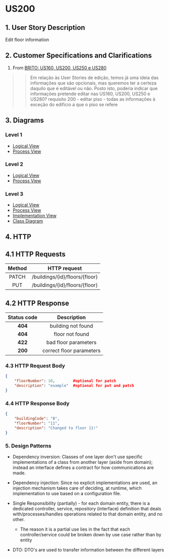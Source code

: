 # US200

## 1. User Story Description

Edit floor information

## 2. Customer Specifications and Clarifications

1. From [BRITO: US160, US200, US250 e US280](https://moodle.isep.ipp.pt/mod/forum/discuss.php?d=25168)

> > Em relação às User Stories de edição, temos já uma ideia das informações que são opcionais, mas queremos ter a certeza daquilo que é editável ou não. Posto isto, poderia indicar que informações pretende editar nas US160, US200, US250 e US280?
> requisito 200 - editar piso - todas as informações à exceção do edificio a que o piso se refere

## 3. Diagrams

### Level 1

- [Logical View](../general-purpose/level1/logical-view.svg)
- [Process View](./level1/process-view.svg)

### Level 2

- [Logical View](../general-purpose/level2/logical-view.svg)
- [Process View](./level2/process-view.svg)

### Level 3

- [Logical View](../general-purpose/level3/logical-view.svg)
- [Process View](./level3/process-view.svg)
- [Implementation View](../general-purpose/level3/implementation-view.svg)
- [Class Diagram](./level3/class-diagram.svg)

## 4. HTTP

## 4.1 HTTP Requests

|    Method    | HTTP request |
|:------------:|:------------:|
| PATCH |    /buildings/{id}/floors/{floor}|
| PUT |     /buildings/{id}/floors/{floor}|


## 4.2 HTTP Response
| Status code |   Description   |
|:-----------:|:---------------:|
|   **404**   | building not found |
|   **404**   | floor not found |
|   **422**   | bad floor parameters |
|   **200**   | correct floor parameters |


### 4.3 HTTP Request Body

```json
{
    "floorNumber": 10,        #optional for patch
    "description": "example"  #optional for put and patch
}
```

### 4.4 HTTP Response Body

```json
{
    "buildingCode": "B",
    "floorNumber": "11",
    "description": "Changed to floor 11!"
}
```

### 5. Design Patterns

- Dependency inversion: Classes of one layer don't use specific implementations of a class from another layer (aside from domain); instead an interface defines a contract for how communications are made.

- Dependency injection: Since no explicit implementations are used, an injection mechanism takes care of deciding, at runtime, which implementation to use based on a configuration file.

- Single Responsibility (partially) - for each domain entity, there is a dedicated controller, service, repository (interface) definition that deals with/processes/handles operations related to that domain entity, and no other.
    + The reason it is a partial use lies in the fact that each controller/service could be broken down by use case rather than by entity

- DTO: DTO's are used to transfer information between the different layers


